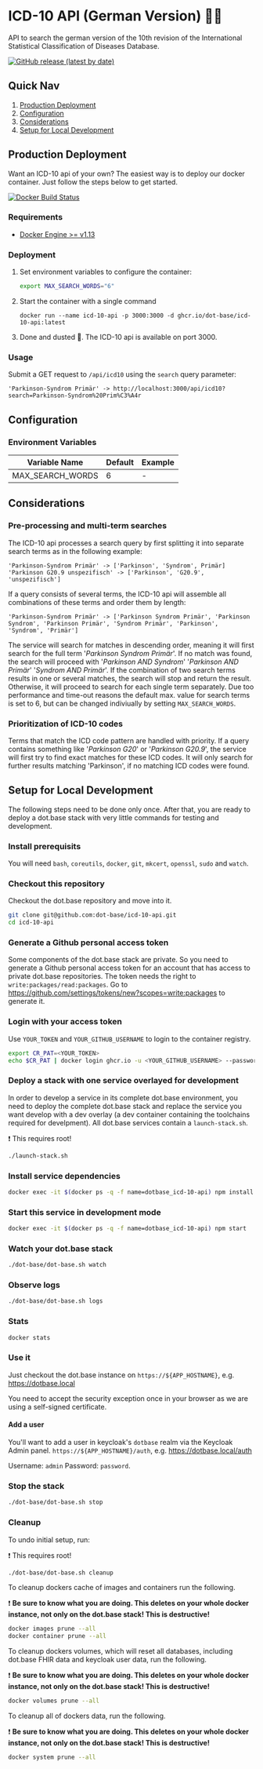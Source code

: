 # ICD-10 API (German Version) 🧑‍⚕️
API to search the german version of the 10th revision of the International Statistical Classification of Diseases Database. 

[![GitHub release (latest by date)](https://img.shields.io/github/v/release/dot-base/icd-10-api)](https://github.com/dot-base/icd-10-api/releases)


## Quick Nav
1. [Production Deployment](#Production-Deployment)
1. [Configuration](#Configuration)
1. [Considerations](#Considerations)
1. [Setup for Local Development](#setup-for-local-development)


## Production Deployment
Want an ICD-10 api of your own? The easiest way is to deploy our docker container. Just follow the steps below to get started.

[![Docker Build Status](https://img.shields.io/badge/We%20love-Docker-blue?style=flat&logo=Docker)](https://github.com/orgs/dot-base/packages)


### Requirements
- [Docker Engine >= v1.13](https://www.docker.com/get-started)


### Deployment
1. Set environment variables to configure the container:
    ```sh
    export MAX_SEARCH_WORDS="6"
    ```
1. Start the container with a single command
    ```
    docker run --name icd-10-api -p 3000:3000 -d ghcr.io/dot-base/icd-10-api:latest
    ```
1. Done and dusted 🎉. The ICD-10 api is available on port 3000.

### Usage
Submit a GET request to `/api/icd10` using the `search` query parameter:
```
'Parkinson-Syndrom Primär' -> http://localhost:3000/api/icd10?search=Parkinson-Syndrom%20Prim%C3%A4r
```

## Configuration

### Environment Variables
| Variable Name | Default | Example |
| --- | --- | --- |
| MAX_SEARCH_WORDS | 6 | - |


## Considerations

### Pre-processing and multi-term searches
The ICD-10 api processes a search query by first splitting it into separate search terms as in the following example:

```
'Parkinson-Syndrom Primär' -> ['Parkinson', 'Syndrom', Primär]
'Parkinson G20.9 unspezifisch' -> ['Parkinson', 'G20.9', 'unspezifisch']
```

If a query consists of several terms, the ICD-10 api will assemble all combinations of these terms and order them by length:

```
'Parkinson-Syndrom Primär' -> ['Parkinson Syndrom Primär', 'Parkinson Syndrom', 'Parkinson Primär', 'Syndrom Primär', 'Parkinson', 'Syndrom', 'Primär']
```

The service will search for matches in descending order, meaning it will first search for the full term '*Parkinson Syndrom Primär*'. If no match was found, the search will proceed with '*Parkinson AND Syndrom*' '*Parkinson AND Primär*' '*Syndrom AND Primär*'. If the combination of two search terms results in one or several matches, the search will stop and return the result. Otherwise, it will proceed to search for each single term separately.
Due too performance and time-out reasons the default max. value for search terms is set to 6, but can be changed indiviually by setting `MAX_SEARCH_WORDS`.

### Prioritization of ICD-10 codes
Terms that match the ICD code pattern are handled with priority. If a query contains something like  '*Parkinson G20*' or '*Parkinson G20.9*', the service will first try to find exact matches for these ICD codes. It will only search for further results matching 'Parkinson', if no matching ICD codes were found.


## Setup for Local Development

The following steps need to be done only once. After that, you are ready to deploy a dot.base stack with very little commands for testing and development.

### Install prerequisits

You will need `bash`, `coreutils`, `docker`, `git`, `mkcert`, `openssl`, `sudo` and `watch`.

### Checkout this repository

Checkout the dot.base repository and move into it.

```bash
git clone git@github.com:dot-base/icd-10-api.git
cd icd-10-api
```

### Generate a Github personal access token

Some components of the dot.base stack are private. So you need to generate a Github personal access token for an account that has access to private dot.base repositories. The token needs the right to `write:packages/read:packages`. Go to https://github.com/settings/tokens/new?scopes=write:packages to generate it.

### Login with your access token

Use `YOUR_TOKEN` and `YOUR_GITHUB_USERNAME` to login to the container registry.

```bash
export CR_PAT=<YOUR_TOKEN>
echo $CR_PAT | docker login ghcr.io -u <YOUR_GITHUB_USERNAME> --password-stdin
```

### Deploy a stack with one service overlayed for development

In order to develop a service in its complete dot.base environment, you need to deploy the complete dot.base stack and replace the service you want develop with a dev overlay (a dev container containing the toolchains required for develpment). All dot.base services contain a `launch-stack.sh`.

❗ This requires root!

```bash
./launch-stack.sh
```

### Install service dependencies

```bash
docker exec -it $(docker ps -q -f name=dotbase_icd-10-api) npm install
```

### Start this service in development mode

```bash
docker exec -it $(docker ps -q -f name=dotbase_icd-10-api) npm start
```

### Watch your dot.base stack

```bash
./dot-base/dot-base.sh watch
```

### Observe logs
```bash
./dot-base/dot-base.sh logs
```

### Stats
```bash
docker stats
```

### Use it

Just checkout the dot.base instance on `https://${APP_HOSTNAME}`, e.g. https://dotbase.local

You need to accept the security exception once in your browser as we are using a self-signed certificate.

#### Add a user

You'll want to add a user in keycloak's `dotbase` realm via the Keycloak Admin panel. `https://${APP_HOSTNAME}/auth`, e.g. https://dotbase.local/auth

Username: `admin` Password: `password`.

### Stop the stack

```bash
./dot-base/dot-base.sh stop
```

### Cleanup 

To undo initial setup, run:

❗ This requires root!
```bash
./dot-base/dot-base.sh cleanup
```

To cleanup dockers cache of images and containers run the following.

❗ **Be sure to know what you are doing. This deletes on your whole docker instance, not only on the dot.base stack! This is destructive!**

```bash
docker images prune --all
docker container prune --all
```

To cleanup dockers volumes, which will reset all databases, including dot.base FHIR data and keycloak user data, run the following.

❗ **Be sure to know what you are doing. This deletes on your whole docker instance, not only on the dot.base stack! This is destructive!**

```bash
docker volumes prune --all
```

To cleanup all of dockers data, run the following.

❗ **Be sure to know what you are doing. This deletes on your whole docker instance, not only on the dot.base stack! This is destructive!**

```bash
docker system prune --all
```
